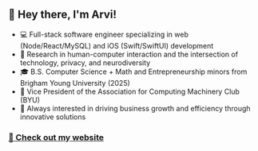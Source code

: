 ## 👋 Hey there, I'm Arvi! 

- 💻 Full-stack software engineer specializing in web (Node/React/MySQL) and iOS (Swift/SwiftUI) development
- 🔎 Research in human-computer interaction and the intersection of technology, privacy, and neurodiversity
- 🎓 B.S. Computer Science + Math and Entrepreneurship minors from Brigham Young University (2025)
- 🔭 Vice President of the Association for Computing Machinery Club (BYU)
- 🌱 Always interested in driving business growth and efficiency through innovative solutions
 
### [🔗 Check out my website]

[🔗 Check out my website]: https://www.arvih.com
